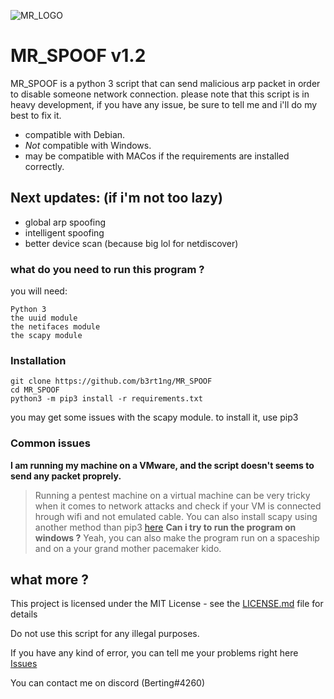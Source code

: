 ![MR_LOGO](https://i.imgur.com/BqnGkVK.png)

# MR_SPOOF v1.2

MR_SPOOF is a python 3 script that can send malicious arp packet in order to disable someone network connection.
please note that this script is in heavy development, if you have any issue, be sure to tell me and i'll do my best to fix it.

- compatible with Debian.
- *Not* compatible with Windows.
- may be compatible with MACos if the requirements are installed correctly.

## Next updates: (if i'm not too lazy)

* global arp spoofing
* intelligent spoofing
* better device scan (because big lol for netdiscover)

### what do you need to run this program ?

you will need:
```
Python 3
the uuid module
the netifaces module
the scapy module
```

### Installation

```
git clone https://github.com/b3rt1ng/MR_SPOOF
cd MR_SPOOF
python3 -m pip3 install -r requirements.txt
```
you may get some issues with the scapy module. to install it, use pip3

### Common issues

__I am running my machine on a VMware, and the script doesn't seems to send any packet proprely.__ 
> Running a pentest machine on a virtual machine can be very tricky when it comes to network attacks and check if your VM is connected hrough wifi and not emulated cable. You can also install scapy using another method than pip3 [here](https://scapy.net/download/) 
__Can i try to run the program on windows ?__
> Yeah, you can also make the program run on a spaceship and on a your grand mother pacemaker kido.

## what more ?

This project is licensed under the MIT License - see the [LICENSE.md](LICENSE.md) file for details

Do not use this script for any illegal purposes.

If you have any kind of error, you can tell me your problems right here [Issues](https://github.com/b3rt1ng/MR_SPOOF/issues)

You can contact me on discord (Berting#4260)
